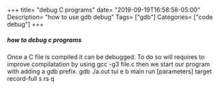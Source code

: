 +++
title= "debug C programs"
date= "2019-09-19T16:58:58-05:00"
Description= "how to use gdb debug"
Tags= ["gdb"]
Categories= ["code debug"]
+++

##### how to debug c programs
Once a C file is compiled it can be debugged.
To do so will requires to improve compilatation by using
gcc -g3 file.c
then we start our program with adding a gdb prefix.
gdb ./a.out
tui e
b main
run [parameters]
target record-full
s
rs
q